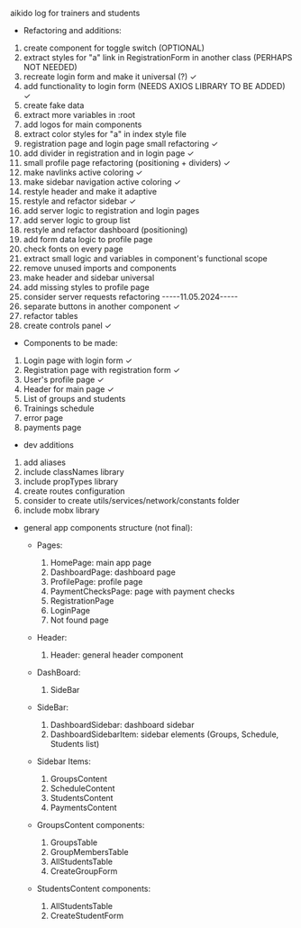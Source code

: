 aikido log for trainers and students

- Refactoring and additions:
1) create component for toggle switch (OPTIONAL)
2) extract styles for "a" link in RegistrationForm in another class (PERHAPS NOT NEEDED)
3) recreate login form and make it universal (?) &checkmark;
4) add functionality to login form (NEEDS AXIOS LIBRARY TO BE ADDED) &checkmark;
5) create fake data 
6) extract more variables in :root 
7) add logos for main components
8) extract color styles for "a" in index style file
9) registration page and login page small refactoring &checkmark;
10) add divider in registration and in login page &checkmark;
11) small profile page refactoring (positioning + dividers) &checkmark;
12) make navlinks active coloring &checkmark;
13) make sidebar navigation active coloring &checkmark;
14) restyle header and make it adaptive
15) restyle and refactor sidebar &checkmark;
16) add server logic to registration and login pages
17) add server logic to group list
18) restyle and refactor dashboard (positioning)
19) add form data logic to profile page
20) check fonts on every page
21) extract small logic and variables in component's functional scope 
22) remove unused imports and components
23) make header and sidebar universal
24) add missing styles to profile page
25) consider server requests refactoring
-----11.05.2024-----
26) separate buttons in another component &checkmark;
27) refactor tables 
28) create controls panel &checkmark;


- Components to be made:
1) Login page with login form &checkmark;
2) Registration page with registration form &checkmark;
3) User's profile page &checkmark;
4) Header for main page &checkmark;
5) List of groups and students 
6) Trainings schedule
7) error page
8) payments page

- dev additions
1) add aliases
2) include classNames library
3) include propTypes library
4) create routes configuration
5) consider to create utils/services/network/constants folder
6) include mobx library


- general app components structure (not final):
    - Pages:
        1) HomePage: main app page
        2) DashboardPage: dashboard page
        3) ProfilePage: profile page
        4) PaymentChecksPage: page with payment checks
        5) RegistrationPage
        6) LoginPage
        7) Not found page

    - Header:
        1) Header: general header component

    - DashBoard:
        1) SideBar

    - SideBar:
        1) DashboardSidebar: dashboard sidebar
        2) DashboardSidebarItem: sidebar elements (Groups, Schedule, Students list)

    - Sidebar Items:
        1) GroupsContent
        2) ScheduleContent
        3) StudentsContent
        4) PaymentsContent

    - GroupsContent components:
        1) GroupsTable
        2) GroupMembersTable
        3) AllStudentsTable
        4) CreateGroupForm

    - StudentsContent components:
        1) AllStudentsTable
        2) CreateStudentForm




